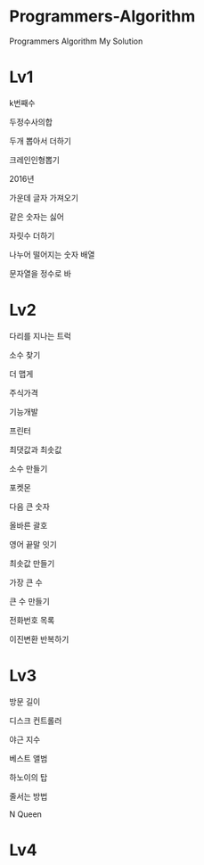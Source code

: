 # Programmers-Algorithm
Programmers Algorithm My Solution

# Lv1

k번째수

두정수사의합

두개 뽑아서 더하기

크레인인형뽑기

2016년

가운데 글자 가져오기

같은 숫자는 싫어

자릿수 더하기

나누어 떨어지는 숫자 배열

문자열을 정수로 바

# Lv2

다리를 지나는 트럭

소수 찾기

더 맵게

주식가격

기능개발

프린터

최댓값과 최솟값

소수 만들기

포켓몬

다음 큰 숫자

올바른 괄호

영어 끝말 잇기

최솟값 만들기

가장 큰 수

큰 수 만들기

전화번호 목록

이진변환 반복하기

# Lv3

방문 길이

디스크 컨트롤러

야근 지수

베스트 앨범

하노이의 탑

줄서는 방법

N Queen

# Lv4
